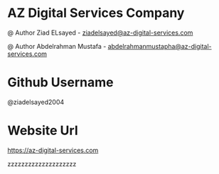 # AZ Digital Services Company
@ Author Ziad ELsayed - ziadelsayed@az-digital-services.com

@ Author Abdelrahman Mustafa - abdelrahmanmustapha@az-digital-services.com

# Github Username
@ziadelsayed2004

# Website Url
https://az-digital-services.com


zzzzzzzzzzzzzzzzzzzz